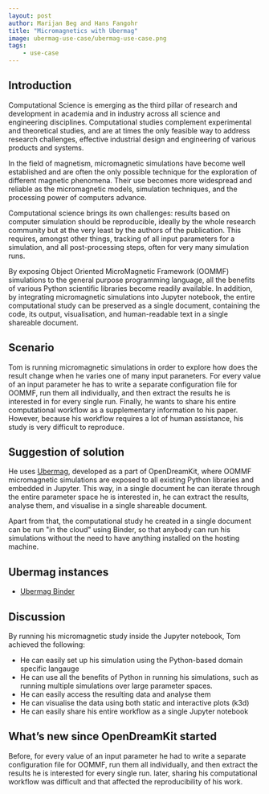 ```yaml
---
layout: post
author: Marijan Beg and Hans Fangohr
title: "Micromagnetics with Ubermag"
image: ubermag-use-case/ubermag-use-case.png
tags:
    - use-case
---
```


## Introduction

Computational Science is emerging as the third pillar of research and
development in academia and in industry across all science and
engineering disciplines. Computational studies complement experimental
and theoretical studies, and are at times the only feasible way to
address research challenges, effective industrial design and
engineering of various products and systems.

In the field of magnetism, micromagnetic simulations have become well
established and are often the only possible technique for the
exploration of different magnetic phenomena. Their use becomes more
widespread and reliable as the micromagnetic models, simulation
techniques, and the processing power of computers advance.

Computational science brings its own challenges: results based on
computer simulation should be reproducible, ideally by the whole
research community but at the very least by the authors of the
publication. This requires, amongst other things, tracking of all
input parameters for a simulation, and all post-processing steps,
often for very many simulation runs.

By exposing Object Oriented MicroMagnetic Framework (OOMMF)
simulations to the general purpose programming language, all the
benefits of various Python scientific libraries become readily
available. In addition, by integrating micromagnetic simulations into
Jupyter notebook, the entire computational study can be preserved as a
single document, containing the code, its output, visualisation, and
human-readable text in a single shareable document.

## Scenario

Tom is running micromagnetic simulations in order to explore how does
the result change when he varies one of many input paraneters. For
every value of an input parameter he has to write a separate
configuration file for OOMMF, run them all individually, and then
extract the results he is interested in for every single run. Finally, he
wants to share his entire computational workflow as a supplementary
information to his paper.  However, because his workflow requires a
lot of human assistance, his study is very difficult to reproduce.

## Suggestion of solution

He uses [Ubermag](https://ubermag.github.io), developed as a part of
OpenDreamKit, where OOMMF micromagnetic simulations are exposed to all
existing Python libraries and embedded in Jupyter. This way, in a
single document he can iterate through the entire parameter space he
is interested in, he can extract the results, analyse them, and
visualise in a single shareable document.

Apart from that, the computational study he created in a single
document can be run "in the cloud" using Binder, so that anybody can
run his simulations without the need to have anything installed on the
hosting machine.

## Ubermag instances

* [Ubermag Binder](https://mybinder.org/v2/gh/ubermag/oommfc/master?filepath=docs%2Fipynb%2Findex.ipynb)

## Discussion

By running his micromagnetic study inside the Jupyter notebook, Tom
achieved the following:

* He can easily set up his simulation using the Python-based domain specific langauge
* He can use all the benefits of Python in running his simulations, such as running multiple simulations over large parameter spaces.
* He can easily access the resulting data and analyse them
* He can visualise the data using both static and interactive plots (k3d)
* He can easily share his entire workflow as a single Jupyter notebook

## What’s new since OpenDreamKit started

Before, for every value of an input parameter he had to write a
separate configuration file for OOMMF, run them all individually, and
then extract the results he is interested for every single run. later,
sharing his computational workflow was difficult and that affected the
reproducibility of his work.
